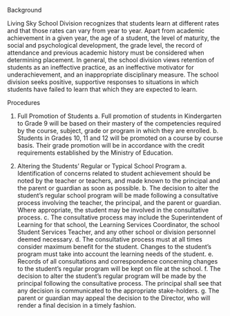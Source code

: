 Background

Living Sky School Division recognizes that students learn at different rates and that those rates can vary from year to year. Apart from academic achievement in a given year, the age of a student, the level of maturity, the social and psychological development, the grade level, the record of attendance and previous academic history must be considered when determining placement. In general, the school division views retention of students as an ineffective practice, as an ineffective motivator for underachievement, and an inappropriate disciplinary measure. The school division seeks positive, supportive responses to situations in which students have failed to learn that which they are expected to learn.

Procedures

1. 	Full Promotion of Students
a.	Full promotion of students in Kindergarten to Grade 9 will be based on their mastery of the competencies required by the course, subject, grade or program in which they are enrolled.
b.	Students in Grades 10, 11 and 12 will be promoted on a course by course basis. Their grade promotion will be in accordance with the credit requirements established by the Ministry of Education.

2.  Altering the Students’ Regular or Typical School Program
a.	Identification of concerns related to student achievement should be noted by the teacher or teachers, and made known to the principal and the parent or guardian as soon as possible.
b.	The decision to alter the student’s regular school program will be made following a consultative process involving the teacher, the principal, and the parent or guardian. Where appropriate, the student may be involved in the consultative process. 
c.	The consultative process may include the Superintendent of Learning for that school, the Learning Services Coordinator, the school Student Services Teacher, and any other school or division personnel deemed necessary.
d.	The consultative process must at all times consider maximum benefit for the student. Changes to the student’s program must take into account the learning needs of the student.
e.	Records of all consultations and correspondence concerning changes to the student’s regular program will be kept on file at the school.
f.	The decision to alter the student’s regular program will be made by the principal following the consultative process. The principal shall see that any decision is communicated to the appropriate stake-holders.
g.	The parent or guardian may appeal the decision to the Director, who will render a final decision in a timely fashion.

